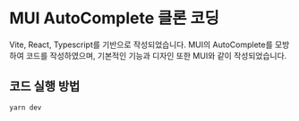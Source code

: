 # MUI AutoComplete 클론 코딩

Vite, React, Typescript를 기반으로 작성되었습니다.
MUI의 AutoComplete를 모방하여 코드를 작성하였으며, 기본적인 기능과 디자인 또한 MUI와 같이 작성되었습니다.

## 코드 실행 방법

```bash
yarn dev
```
